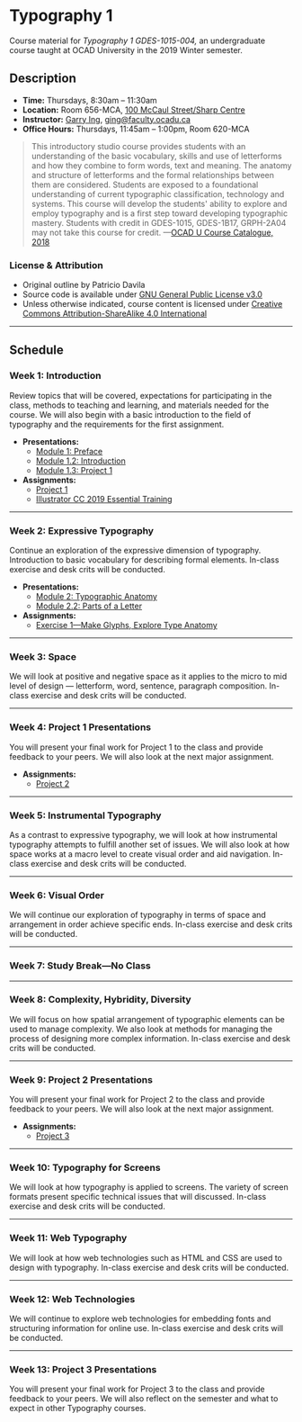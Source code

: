 # Typography 1

Course material for _Typography 1 GDES-1015-004,_ an undergraduate course taught at OCAD University in the 2019 Winter semester.

## Description

- **Time:** Thursdays, 8:30am – 11:30am
- **Location:**  Room 656-MCA, [100 McCaul Street/Sharp Centre](https://goo.gl/maps/FvQJx42HD262)
- **Instructor:** [Garry Ing](https://garrying.com), [ging@faculty.ocadu.ca](mailto:ging@faculty.ocadu.ca)
- **Office Hours:** Thursdays, 11:45am – 1:00pm, Room 620-MCA

> This introductory studio course provides students with an understanding of the basic vocabulary, skills and use of letterforms and how they combine to form words, text and meaning. The anatomy and structure of letterforms and the formal relationships between them are considered. Students are exposed to a foundational understanding of current typographic classification, technology and systems. This course will develop the students' ability to explore and employ typography and is a first step toward developing typographic mastery. Students with credit in GDES-1015, GDES-1B17, GRPH-2A04 may not take this course for credit. —[OCAD U Course Catalogue, 2018](https://selfservice.ocadu.ca/Student/Courses)

### License & Attribution

- Original outline by Patricio Davila
- Source code is available under [GNU General Public License v3.0](./LICENSE)
- Unless otherwise indicated, course content is licensed under [Creative Commons Attribution-ShareAlike 4.0 International](https://creativecommons.org/licenses/by-sa/4.0/)

___

## Schedule

### Week 1: Introduction

Review topics that will be covered, expectations for participating in the class, methods to teaching and learning, and materials needed for the course. We will also begin with a basic introduction to the field of typography and the requirements for the first assignment.

- **Presentations:**
    - [Module 1: Preface](#)
    - [Module 1.2: Introduction](#)
    - [Module 1.3: Project 1](#)
- **Assignments:**
    - [Project 1](#)
    - [Illustrator CC 2019 Essential Training](#)

___

### Week 2: Expressive Typography

Continue an exploration of the expressive dimension of typography. Introduction to basic vocabulary for describing formal elements. In-class exercise and desk crits will be conducted.

- **Presentations:**
    - [Module 2: Typographic Anatomy](#)
    - [Module 2.2: Parts of a Letter](#)
- **Assignments:**
    - [Exercise 1—Make Glyphs, Explore Type Anatomy](./assignments/excersise-1-make-glyphs-explore-type-anatomy.md)

___

### Week 3: Space

We will look at positive and negative space as it applies to the micro to mid level of design — letterform, word, sentence, paragraph composition. In-class exercise and desk crits will be conducted.

___

### Week 4: Project 1 Presentations

You will present your final work for Project 1 to the class and provide feedback to your peers. We will also look at the next major assignment.

- **Assignments:**
    - [Project 2](#)

___

### Week 5: Instrumental Typography

As a contrast to expressive typography, we will look at how instrumental typography attempts to fulfill another set of issues. We will also look at how space works at a macro level to create visual order and aid navigation. In-class exercise and desk crits will be conducted.

___

### Week 6: Visual Order

We will continue our exploration of typography in terms of space and arrangement in order achieve specific ends. In-class exercise and desk crits will be conducted.

___

### Week 7: Study Break—No Class

___

### Week 8: Complexity, Hybridity, Diversity

We will focus on how spatial arrangement of typographic elements can be used to manage complexity. We also look at methods for managing the process of designing more complex information. In-class exercise and desk crits will be conducted.

___

### Week 9: Project 2 Presentations

You will present your final work for Project 2 to the class and provide feedback to your peers. We will also look at the next major assignment.

- **Assignments:**
    - [Project 3](#)

___

### Week 10: Typography for Screens

We will look at how typography is applied to screens. The variety of screen formats present specific technical issues that will discussed. In-class exercise and desk crits will be conducted.

___

### Week 11: Web Typography

We will look at how web technologies such as HTML and CSS are used to design with typography. In-class exercise and desk crits will be conducted.

___

### Week 12: Web Technologies

We will continue to explore web technologies for embedding fonts and structuring information for online use. In-class exercise and desk crits will be conducted.

___

### Week 13: Project 3 Presentations

You will present your final work for Project 3 to the class and provide feedback to your peers. We will also reflect on the semester and what to expect in other Typography courses.
